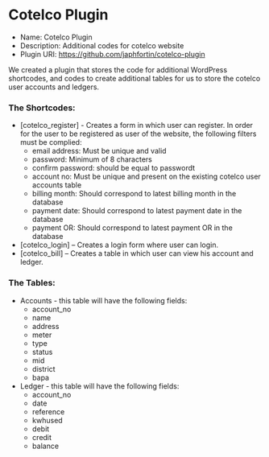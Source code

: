 # Cotelco Plugin

*	Name: Cotelco Plugin
*	Description: Additional codes for cotelco website
*	Plugin URI: https://github.com/japhfortin/cotelco-plugin

We created a plugin that stores the code for additional WordPress shortcodes, and codes to create additional tables for us to store the cotelco user accounts and ledgers.

### The Shortcodes:
* [cotelco_register] - Creates a form in which user can register. In order for the user to be registered as user of the website, the following filters must be complied:
    * email address: Must be unique and valid
    * password: Minimum of 8 characters
    * confirm password: should be equal to passwordt
    * account no: Must be unique and present on the existing cotelco user accounts table
    * billing month: Should correspond to latest billing month in the database
    * payment date: Should correspond to latest payment date in the database
    * payment OR: Should correspond to latest payment OR in the database
* [cotelco_login] – Creates a login form where user can login.
* [cotelco_bill] – Creates a table in which user can view his account and ledger.

### The Tables:
* Accounts - this table will have the following fields:
	* 	account_no
	*	name
	*	address
	*	meter
	*	type
	*	status
	*	mid
	*	district
	*	bapa
* Ledger - this table will have the following fields:
	*	account_no
	*	date
	*	reference
	*	kwhused
	*	debit
	*	credit
	*	balance








